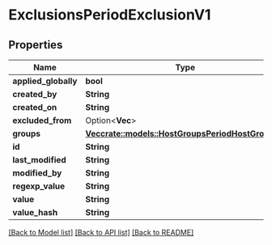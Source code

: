 # ExclusionsPeriodExclusionV1

## Properties

Name | Type | Description | Notes
------------ | ------------- | ------------- | -------------
**applied_globally** | **bool** |  | 
**created_by** | **String** |  | 
**created_on** | **String** |  | 
**excluded_from** | Option<**Vec<String>**> |  | [optional]
**groups** | [**Vec<crate::models::HostGroupsPeriodHostGroupV1>**](host_groups.HostGroupV1.md) |  | 
**id** | **String** |  | 
**last_modified** | **String** |  | 
**modified_by** | **String** |  | 
**regexp_value** | **String** |  | 
**value** | **String** |  | 
**value_hash** | **String** |  | 

[[Back to Model list]](../README.md#documentation-for-models) [[Back to API list]](../README.md#documentation-for-api-endpoints) [[Back to README]](../README.md)


